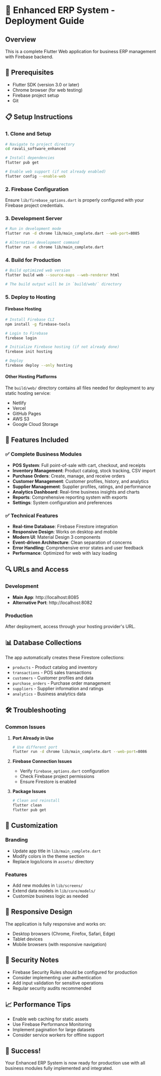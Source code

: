 # 🚀 Enhanced ERP System - Deployment Guide

## Overview
This is a complete Flutter Web application for business ERP management with Firebase backend.

## 🔧 Prerequisites
- Flutter SDK (version 3.0 or later)
- Chrome browser (for web testing)
- Firebase project setup
- Git

## 📋 Setup Instructions

### 1. Clone and Setup
```bash
# Navigate to project directory
cd ravali_software_enhanced

# Install dependencies
flutter pub get

# Enable web support (if not already enabled)
flutter config --enable-web
```

### 2. Firebase Configuration
Ensure `lib/firebase_options.dart` is properly configured with your Firebase project credentials.

### 3. Development Server
```bash
# Run in development mode
flutter run -d chrome lib/main_complete.dart --web-port=8085

# Alternative development command
flutter run -d chrome lib/main_complete.dart
```

### 4. Build for Production
```bash
# Build optimized web version
flutter build web --source-maps --web-renderer html

# The build output will be in `build/web/` directory
```

### 5. Deploy to Hosting

#### Firebase Hosting
```bash
# Install Firebase CLI
npm install -g firebase-tools

# Login to Firebase
firebase login

# Initialize Firebase hosting (if not already done)
firebase init hosting

# Deploy
firebase deploy --only hosting
```

#### Other Hosting Platforms
The `build/web/` directory contains all files needed for deployment to any static hosting service:
- Netlify
- Vercel  
- GitHub Pages
- AWS S3
- Google Cloud Storage

## 🎯 Features Included

### ✅ Complete Business Modules
- **POS System**: Full point-of-sale with cart, checkout, and receipts
- **Inventory Management**: Product catalog, stock tracking, CSV import
- **Purchase Orders**: Create, manage, and receive orders
- **Customer Management**: Customer profiles, history, and analytics
- **Supplier Management**: Supplier profiles, ratings, and performance
- **Analytics Dashboard**: Real-time business insights and charts
- **Reports**: Comprehensive reporting system with exports
- **Settings**: System configuration and preferences

### ✅ Technical Features
- **Real-time Database**: Firebase Firestore integration
- **Responsive Design**: Works on desktop and mobile
- **Modern UI**: Material Design 3 components
- **Event-driven Architecture**: Clean separation of concerns
- **Error Handling**: Comprehensive error states and user feedback
- **Performance**: Optimized for web with lazy loading

## 🔍 URLs and Access

### Development
- **Main App**: http://localhost:8085
- **Alternative Port**: http://localhost:8082

### Production
After deployment, access through your hosting provider's URL.

## 📊 Database Collections

The app automatically creates these Firestore collections:
- `products` - Product catalog and inventory
- `transactions` - POS sales transactions  
- `customers` - Customer profiles and data
- `purchase_orders` - Purchase order management
- `suppliers` - Supplier information and ratings
- `analytics` - Business analytics data

## 🛠️ Troubleshooting

### Common Issues

1. **Port Already in Use**
   ```bash
   # Use different port
   flutter run -d chrome lib/main_complete.dart --web-port=8086
   ```

2. **Firebase Connection Issues**
   - Verify `firebase_options.dart` configuration
   - Check Firebase project permissions
   - Ensure Firestore is enabled

3. **Package Issues**
   ```bash
   # Clean and reinstall
   flutter clean
   flutter pub get
   ```

## 🎨 Customization

### Branding
- Update app title in `lib/main_complete.dart`
- Modify colors in the theme section
- Replace logo/icons in `assets/` directory

### Features
- Add new modules in `lib/screens/`
- Extend data models in `lib/core/models/`
- Customize business logic as needed

## 📱 Responsive Design
The application is fully responsive and works on:
- Desktop browsers (Chrome, Firefox, Safari, Edge)
- Tablet devices
- Mobile browsers (with responsive navigation)

## 🔐 Security Notes
- Firebase Security Rules should be configured for production
- Consider implementing user authentication
- Add input validation for sensitive operations
- Regular security audits recommended

## 📈 Performance Tips
- Enable web caching for static assets
- Use Firebase Performance Monitoring
- Implement pagination for large datasets
- Consider service workers for offline support

## 🎉 Success!
Your Enhanced ERP System is now ready for production use with all business modules fully implemented and integrated.
